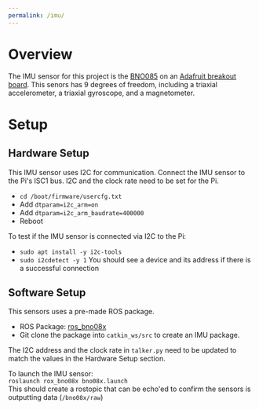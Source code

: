 ```yaml
---
permalink: /imu/
---
```


# Overview
The IMU sensor for this project is the [BNO085](https://www.ceva-dsp.com/wp-content/uploads/2019/10/BNO080_085-Datasheet.pdf) on an [Adafruit breakout board](https://learn.adafruit.com/adafruit-9-dof-orientation-imu-fusion-breakout-bno085). This senors has 9 degrees of freedom, including a triaxial accelerometer, a triaxial gyroscope, and a magnetometer. 


# Setup
## Hardware Setup
This IMU sensor uses I2C for communication. Connect the IMU sensor to the Pi's ISC1 bus. I2C and the clock rate need to be set for the Pi.
* `cd /boot/firmware/usercfg.txt`
* Add `dtparam=i2c_arm=on` 
* Add `dtparam=i2c_arm_baudrate=400000`
* Reboot

To test if the IMU sensor is connected via I2C to the Pi:
* `sudo apt install -y i2c-tools`
* `sudo i2cdetect -y 1`
You should see a device and its address if there is a successful connection

## Software Setup
This sensors uses a pre-made ROS package.

* ROS Package: [ros_bno08x](https://github.com/GAVLab/ros_bno08x)
* Git clone the package into `catkin_ws/src` to create an IMU package.

The I2C address and the clock rate in `talker.py` need to be updated to match the values in the Hardware Setup section.

To launch the IMU sensor: \
`roslaunch rox_bno08x bno08x.launch` \
This should create a rostopic that can be echo'ed to confirm the sensors is outputting data (`/bno08x/raw`)
